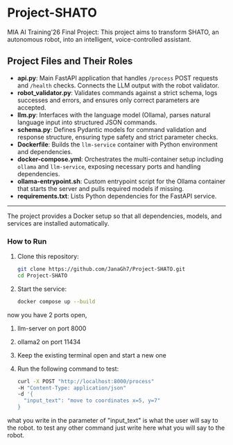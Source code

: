 # Project-SHATO
MIA AI Training'26 Final Project: This project aims to transform SHATO, an autonomous robot, into an intelligent,  voice-controlled assistant.

## Project Files and Their Roles

- **api.py**: Main FastAPI application that handles `/process` POST requests and `/health` checks. Connects the LLM output with the robot validator.  
- **robot_validator.py**: Validates commands against a strict schema, logs successes and errors, and ensures only correct parameters are accepted.  
- **llm.py**: Interfaces with the language model (Ollama), parses natural language input into structured JSON commands.  
- **schema.py**: Defines Pydantic models for command validation and response structure, ensuring type safety and strict parameter checks.  
- **Dockerfile**: Builds the `llm-service` container with Python environment and dependencies.  
- **docker-compose.yml**: Orchestrates the multi-container setup including `ollama` and `llm-service`, exposing necessary ports and handling dependencies.  
- **ollama-entrypoint.sh**: Custom entrypoint script for the Ollama container that starts the server and pulls required models if missing.  
- **requirements.txt**: Lists Python dependencies for the FastAPI service.  

---

The project provides a Docker setup so that all dependencies, models, and services are installed automatically.

### How to Run

1. Clone this repository:
   ```bash
   git clone https://github.com/JanaGh7/Project-SHATO.git
   cd Project-SHATO
   ```

2. Start the service:
   ```bash
   docker compose up --build
   ```
now you have 2 ports open,
   1. llm-server on port 8000
   2. ollama2 on port 11434

3. Keep the existing terminal open and start a new one

4. Run the following command to test:
   ```bash
   curl -X POST "http://localhost:8000/process"
   -H "Content-Type: application/json"
   -d '{
     "input_text": "move to coordinates x=5, y=7"
   }
   ```
what you write in the parameter of "input_text" is what the user will say to the robot.
to test any other command just write here what you will say to the robot.
